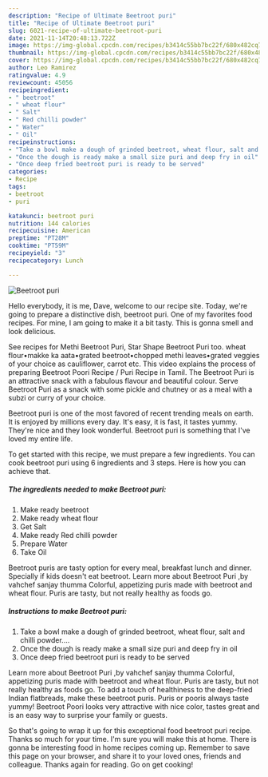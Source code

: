 ```yaml
---
description: "Recipe of Ultimate Beetroot puri"
title: "Recipe of Ultimate Beetroot puri"
slug: 6021-recipe-of-ultimate-beetroot-puri
date: 2021-11-14T20:48:13.722Z
image: https://img-global.cpcdn.com/recipes/b3414c55bb7bc22f/680x482cq70/beetroot-puri-recipe-main-photo.jpg
thumbnail: https://img-global.cpcdn.com/recipes/b3414c55bb7bc22f/680x482cq70/beetroot-puri-recipe-main-photo.jpg
cover: https://img-global.cpcdn.com/recipes/b3414c55bb7bc22f/680x482cq70/beetroot-puri-recipe-main-photo.jpg
author: Leo Ramirez
ratingvalue: 4.9
reviewcount: 45056
recipeingredient:
- " beetroot"
- " wheat flour"
- " Salt"
- " Red chilli powder"
- " Water"
- " Oil"
recipeinstructions:
- "Take a bowl make a dough of grinded beetroot, wheat flour, salt and chilli powder...."
- "Once the dough is ready make a small size puri and deep fry in oil"
- "Once deep fried beetroot puri is ready to be served"
categories:
- Recipe
tags:
- beetroot
- puri

katakunci: beetroot puri 
nutrition: 144 calories
recipecuisine: American
preptime: "PT28M"
cooktime: "PT59M"
recipeyield: "3"
recipecategory: Lunch

---
```



![Beetroot puri](https://img-global.cpcdn.com/recipes/b3414c55bb7bc22f/680x482cq70/beetroot-puri-recipe-main-photo.jpg)

Hello everybody, it is me, Dave, welcome to our recipe site. Today, we're going to prepare a distinctive dish, beetroot puri. One of my favorites food recipes. For mine, I am going to make it a bit tasty. This is gonna smell and look delicious.

See recipes for Methi Beetroot Puri, Star Shape Beetroot Puri too. wheat flour•makke ka aata•grated beetroot•chopped methi leaves•grated veggies of your choice as cauliflower, carrot etc. This video explains the process of preparing Beetroot Poori Recipe / Puri Recipe in Tamil. The Beetroot Puri is an attractive snack with a fabulous flavour and beautiful colour. Serve Beetroot Puri as a snack with some pickle and chutney or as a meal with a subzi or curry of your choice.

Beetroot puri is one of the most favored of recent trending meals on earth. It is enjoyed by millions every day. It's easy, it is fast, it tastes yummy. They're nice and they look wonderful. Beetroot puri is something that I've loved my entire life.


To get started with this recipe, we must prepare a few ingredients. You can cook beetroot puri using 6 ingredients and 3 steps. Here is how you can achieve that.

<!--inarticleads1-->

##### The ingredients needed to make Beetroot puri:

1. Make ready  beetroot
1. Make ready  wheat flour
1. Get  Salt
1. Make ready  Red chilli powder
1. Prepare  Water
1. Take  Oil


Beetroot puris are tasty option for every meal, breakfast lunch and dinner. Specially if kids doesn&#39;t eat beetroot. Learn more about Beetroot Puri ,by vahchef sanjay thumma Colorful, appetizing puris made with beetroot and wheat flour. Puris are tasty, but not really healthy as foods go. 

<!--inarticleads2-->

##### Instructions to make Beetroot puri:

1. Take a bowl make a dough of grinded beetroot, wheat flour, salt and chilli powder....
1. Once the dough is ready make a small size puri and deep fry in oil
1. Once deep fried beetroot puri is ready to be served


Learn more about Beetroot Puri ,by vahchef sanjay thumma Colorful, appetizing puris made with beetroot and wheat flour. Puris are tasty, but not really healthy as foods go. To add a touch of healthiness to the deep-fried Indian flatbreads, make these beetroot puris. Puris or pooris always taste yummy! Beetroot Poori looks very attractive with nice color, tastes great and is an easy way to surprise your family or guests. 

So that's going to wrap it up for this exceptional food beetroot puri recipe. Thanks so much for your time. I'm sure you will make this at home. There is gonna be interesting food in home recipes coming up. Remember to save this page on your browser, and share it to your loved ones, friends and colleague. Thanks again for reading. Go on get cooking!
